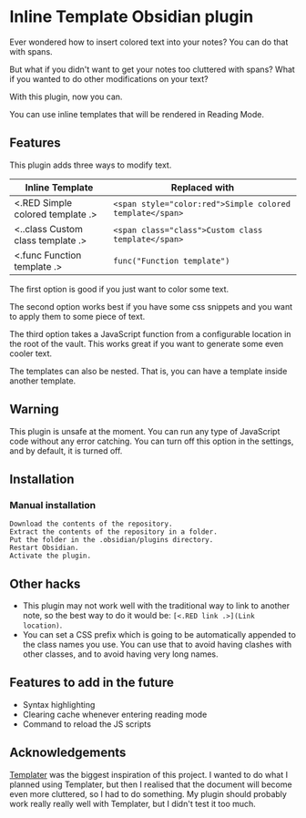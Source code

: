 # Inline Template Obsidian plugin

Ever wondered how to insert colored text into your notes? You can do that with spans.

But what if you didn't want to get your notes too cluttered with spans? What if you wanted to 
do other modifications on your text?

With this plugin, now you can.

You can use inline templates that will be rendered in Reading Mode.

## Features

This plugin adds three ways to modify text.

| Inline Template | Replaced with |
| --- | --- |
| <.RED Simple colored template .> | `<span style="color:red">Simple colored template</span>` |
| <..class Custom class template .> | `<span class="class">Custom class template</span>` |
| <.func Function template .> | `func("Function template")` |

The first option is good if you just want to color some text.

The second option works best if you have some css snippets and you want to apply
them to some piece of text.

The third option takes a JavaScript function from a configurable location in the root of 
the vault. This works great if you want to generate some even cooler text.

The templates can also be nested. That is, you can have a template inside another template.

## Warning

This plugin is unsafe at the moment. You can run any type of JavaScript code without any error
catching. You can turn off this option in the settings, and by default, it is turned off.

## Installation

### Manual installation

```
Download the contents of the repository.
Extract the contents of the repository in a folder.
Put the folder in the .obsidian/plugins directory.
Restart Obsidian.
Activate the plugin.
```

## Other hacks

* This plugin may not work well with the traditional way to link to another 
note, so the best way to do it would be: `[<.RED link .>](Link location)`.
* You can set a CSS prefix which is going to be automatically appended to the
class names you use. You can use that to avoid having clashes with other classes,
and to avoid having very long names.

## Features to add in the future

* Syntax highlighting
* Clearing cache whenever entering reading mode
* Command to reload the JS scripts

## Acknowledgements

[Templater](https://github.com/SilentVoid13/Templater) was the biggest inspiration
of this project. I wanted to do what I planned using Templater, but then I realised that
the document will become even more cluttered, so I had to do something. My plugin should
probably work really really well with Templater, but I didn't test it too much.
